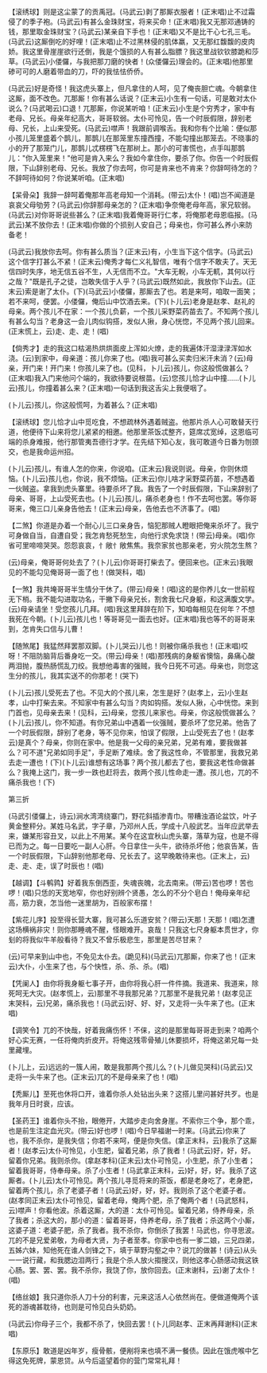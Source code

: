 <!-- { "loadSidebar": true } -->

【滚绣球】则是这尘蒙了的贡禹冠。(马武云)剥了那厮衣服者！(正末唱)止不过霜侵了的季子袍。(马武云)有甚么金珠财宝，将来买命！(正末唱)我又无那邓通铸的钱，那里取金珠财宝？(马武云)某亲自下手也！(正末唱)又不是比干心七孔三毛。(马武云)这厮倒吃的好哩！(正末唱)止不过黑林侵的肌体羸，又无那红馥馥的皮肉娇。我这里骨崖崖欲行还倒，我是个饿损的人有甚么脂膘？我这里战钦钦膝跪和莎草。(马武云)小偻儸，与我把那刀磨的快者！(众偻儸云)理会的。(正末唱)他那里碜可可的人磨着带血的刀，吓的我怯怯侨侨。

(马武云)好是奇怪！我这虎头寨上，但凡拿住的人呵，见了俺丧胆亡魂。今朝拿住这厮，面不改色。兀那厮！你有甚么话说？(正末云)小生有一句话，可是敢对太仆说么？(马武喝云)口退！兀那厮，你说某听咱！(正末云)小生是个穷秀才，家中有老母、兄长。母亲年纪高大，哥哥软弱。太仆可怜见，告一个时辰假限，辞别老母、兄长，上山来受死。(马武云)噤声！我跟前调喉舌。我和你有个比喻：便似那小孩儿笼里盛着个鹊儿，那鹊儿在那笼里东撞西撞，不能勾撞出那笼去。不晓事的小的开了那笼门儿，那鹊儿忒楞楞飞在那树上。那小的可害慌也，点手叫那鹊儿："你入笼里来！"他可是肯入来么？我如今拿住你，要杀了你。你告一个时辰假限，下山辞别老母、兄长。我放了你去呵，你可是肯来也不肯来？你辞呵待怎的？不辞呵待如何？你说某听咱。(正末唱)

【呆骨朵】我辞一辞呵着俺那年高老母知一个消耗。(带云)太仆！(唱)岂不闻道是哀哀父母劬劳？(马武云)你辞那母亲怎的？(正末唱)争奈俺老母年高，家兄软弱。(马武云)对你哥哥说些甚么？(正末唱)我着俺哥哥行仁孝，将俺那老母恩临报。(马武云)某不放你去！(正末唱)你做的个损别人安自己；母亲也，你可甚么养小来防备老！

(马武云)我放你去呵。你有甚么质当？(正末云)有，小生当下这个信字。(马武云)这个信字打甚么不紧！(正末云)俺秀才每仁义礼智信，唯有个信字不敢夫了。天无信四时失序，地无信五谷不生，人无信而不立。"大车无輗，小车无軏，其何以行之哉？"既是孔子之徒，岂敢失信于人乎？(马武云)既然如此，我放你下山去。(正末云)索是谢了太仆。(下)(马武云)小偻儸，那厮去了也。若是来呵，咱取一面笑；若不来呵，便罢。小偻儸，俺后山中饮酒去来。(下)(卜儿云)老身是赵孝、赵礼的母亲。两个孩儿不在家：一个孩儿负薪，一个孩儿采野菜药苗去了。不知两个孩儿有甚么勾当？老身这一会儿肉似钩搭，发似人揪，身心恍惚，不见两个孩儿回来。(正末慌上，云)走、走、走！(唱)

【倘秀才】走的我这口枯渴热烘烘面皮上浑如火燎，走的我遍体汗湿渌渌浑如水浇。(云)到家中，母亲道：孩儿你来了也。(唱)我可甚么买卖归米汗未消？(云)母亲，开门来！开门来！你孩儿来了也。(见科，卜儿云)孩儿，你这般慌做甚么？(正末唱)我入门来他问个端的，我欲待要说根苗。(云)您孩儿恰才山中撞……(卜儿云)孩儿，你撞着甚么来？(正末唱)一句话到我这舌尖上我便咽了。

(卜儿云)孩儿，你这般慌呵，为着甚么？(正末唱)

【滚绣球】您儿恰才山中觅吃食，不想疏林外遇着贼盗。他那片杀人心可敢替天行道，他便待下山来将您儿紧紧的相邀。他那里茶饭忒整齐，筵席忒宽绰，这恩临可端的杀身难报，他行那管夷吾德行才学。在先结下知心友，我可敢道今日番为刎颈交，也是我命运州招。

(卜儿云)孩儿，有谁人怎的你来，你说咱。(正末云)我说则说。母亲，你则休烦恼。(卜儿云)孩儿也，你说，我不烦恼。(正末云)你儿啥才采野菜药苗，不想遇着一伙贼盗。拿我到虎头寨里。待要杀坏了我。我告了一个时辰假限，下山来辞别了母亲、哥哥，上山受死去也。(卜儿云)孩儿，痛杀老身也！作不去呵也罢。等你哥哥来，俺三口儿亲身告他去！(正末云)母亲，告他去也不济事了。(唱)

【二煞】你道是办着一个耐心儿三口亲身告，恼犯那贼人瞪眼把俺来杀坏了。我宁可身做自当，自遭自受；我怎肯愁死愁生，向他行求免求饶！(带云)母亲。(唱)你省可里啼啼哭哭。怨怨哀哀，忄敞忄敞焦焦。我奈家贫也那亲老，穷火院怎生熬？

(云)母亲，俺哥哥何处去了？(卜儿云)你哥哥打柴去了。便回来也。(正末云)我眼见的不能勾见俺哥哥一面了也！(做哭科，唱)

【一煞】我共埯哥哥半生情分干休了。(带云)母亲！(唱)这的是你养儿女一世前程无下梢。我不能勾进取功名，干撇下母亲兄长，割舍我七尺身躯，和这满腹文学。(云)母亲请坐！受您孩儿几拜。(唱)我这里拜辞在阶下，知咱每相见在何年？不想我死在今朝。(卜儿云)孩儿也！等哥哥见一面去也好。(正末唱)我也等不的哥哥来到，怎肯失口信与儿曹！

【随煞尾】我猛然拜罢那双脚。(卜儿哭云)儿也！则被你痛杀我也！(正末唱)哎呀！不阻防脑背后番身吃一交。(带云)母亲！(唱)那残病的身躯省懊恼，鼻痛心酸两泪抛，腹热肠慌乱刀绞。我想他毒害的强贼，我今日死不可逃。母亲也，则您这生分的孩儿，我其实送不的你那老！(哭下)

(卜儿云)孩儿受死去了也。不见大的个孩儿来，怎生是好？(赵孝上，云)小生赵孝，山中打柴去来。不知家中有甚么勾当？肉如钩搭。发似人揪，心中恍惚。来到门首也，见母亲去来！(见科，云)母亲，您孩儿来家也。母亲，你这般慌做甚么？(卜儿云)孩儿，你不知道。有你兄弟山中遇着一伙强贼，要杀坏了您兄弟。他告了一个时辰假限，辞别了老身，等不见你来，怕误了假限，上山受死去了也！(赵孝云)是真个？母亲，你则在家中。他是我一父母的亲兄弟，兄弟有难，要我做甚么？可不道"兄弟如同手足"，手足断了难续。舍了我这性命，不管那里，我救兄弟去走一遭也！(下)(卜儿云)谁想有这场事？两个孩儿都去了也，要我这老性命做甚么？我掩上这门，我一步一跌也赶将去，救两个孩儿性命走一遭。孩儿也，兀的不痛杀我也！(下)

第三折

(马武引偻儸上，诗云)涧水湾湾绕寨门，野花斜插渗青巾。带糟浊酒论盆饮，叶子黄金整秤分。某姓马名武，字子章，乃邓州人氏，学成十八般武艺。当年应武举去来，嫌某形容丑叉，以此上不用某。某今在这宜秋山虎头寨，落草为寇，也是不得已而为之。每一日要吃一副人心肝。今日拿住一头牛，欲待杀坏他；他哀告某，告一个时辰假限，下山辞别他那老母、兄长去了。这早晚敢待来也。(正末上，云)走、走、走，误了时辰也！(唱)

【越调】【斗鹌鹑】好着我东倒西歪，失魂丧魄，北去南来。(带云)苦也啰！苦也啰！(唱)只恁的天宽地窄，你也好别辨个贤愚，怎么的不分个皂白！俺母亲年纪高，筋力衰，怎当他一迷里胡为，百般家布摆！

【紫花儿序】投至得长营大寨，我可甚么乐道安贫？(带云)天那！天那！(唱)怎遭这场横祸非灾！则你那睡魂不醒，怪眼难开。哀哉！只我这七尺身躯本贯世才，你刬的将我似牛羊般看待？我又不曾乐极悲生，那里是苦尽甘来？

(云)可早来到山中也，不免见太仆去。(跪见科)(马武云)兀那厮，你来了也！(正末云)大仆，小生来了也，与个快性，杀、杀、杀。(唱)

【凭阑人】由你将我身躯七事子开，由你将我心肝一件件摘。我道来、我道来，除死呵无大灾。(赵孝慌上，云)那里不寻我那兄弟？兀那里不是我兄弟！(赵孝见正末哭科，云)兄弟，痛杀我也！(马武云)好、好、好，又走将一头牛来了也。(正末唱)

【调笑令】兀的不快哉，好着我痛伤怀！不俫，这的是那里每哥哥走到来？咱两个好心实无赛，一任将俺肉折皮开。将俺这残零骨殖儿休要损坏，将俺这弟兄每一处里藏埋。

(卜儿上，云)远远的一簇人闹，敢是我那两个孩儿么？(卜儿做见哭科)(马武云)又走将一头牛来了也。(正末云)兀的不是母亲来了也！(唱)

【秃厮儿】至死也休将口开，谁着你杀人处钻出头来？这搭儿里问甚好共歹。也是我年月日时衰，应该。

【圣药王】谁着你头不抬，眼倦开，大踏步走向舍身崖。不索你三个争，那个乖，也是前生注定血光灾。(带云)好也啰！(唱)今日早福谢一时来。(马武云)你来了也，我不杀你，是我失信；你若不来呵，便是你失信。(拿正末科，云)我杀了这厮者！(赵孝云)太仆可怜见，小生肥，留着兄弟，杀了我者！(马武云)好，好，好。留着你兄弟。我则杀你。(拿赵孝科)(正末云)太仆可怜见，小生肥，杀了小生者；留着我哥哥，侍奉母亲。杀了小生者！(马武拿正末科，云)好，好，好。我杀了这厮者。(卜儿云)太仆可怜见。两个孩儿寻觅将来的茶饭，都是老身吃了，老身肥，留着两个孩儿，杀了老婆子者！(马武云)好，好，好。我则杀了这个老婆子者。(赵孝同正末云)太仆可怜见，留着老母，俺两个肥，杀了俺两个者！(马武怒科，云)噤声！你看他波。杀着这厮，大的道：太仆可怜见。留着兄弟，侍养母亲，杀了我者；杀这大的，那小的道：留着哥哥，侍养老母，杀了我者；杀这两个小厮，这婆子道：老婆子肥，杀了我者。我不杀你，你倒杀了我罢！马武也，你寻思波。兀的不是兄爱弟敬，为母者大贤，为子者至孝。你家中也有一爹二娘，三兄四弟，五姊六妹，知他死在谁人剑锋之下，填于草野沟壑之中？说兀的做甚！(诗云)从头一一说行藏，和我腮边泪两行；我是个杀人放火搊搜汉，则他这孝心肠感动我这铁心肠。罢、罢、罢。我不杀你，我饶了你，放你回去。(正末谢科，云)谢了太仆！(唱)

【络丝娘】我只道你杀人刀十分的利害，元来这活人心依然尚在。便做道俺两个该死的游魂甚耽待，也则是可怜见白头奶奶。

(马武云)你母子三个，我都不杀了，快回去罢！(卜儿同赵孝、正末再拜谢科)(正末唱)

【东原乐】敢道是凶年岁，瘦骨骸，便剐将来也填不满一餐债。因此在饿虎喉中乞得这免死牌，蒙恩贷。从今后遥望着你的营门常常礼拜！

